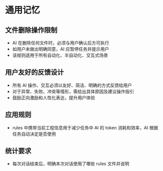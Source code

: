 # 通用记忆

## 文件删除操作限制

- AI 在删除任何文件时，必须与用户确认后方可执行
- 如用户未做出明确同意，AI 应暂停任务并提示用户
- 该规则适用于所有自动化、半自动化、交互式场景

## 用户友好的反馈设计

- 所有 AI 操作、交互必须以友好、简洁、明确的方式反馈给用户
- 对于异常、失败、冲突等情形，需给出具体原因及建议操作指引
- 鼓励正向激励和人性化表达，提升用户体验

## 应用规则

- rules 中携带当前工程信息用于减少任务中 AI 的 token 消耗和效率，AI 根据任务自动决定是否使用

## 统计要求

- 每次对话结束后，明确本次对话使用了哪些 rules 文件并说明
